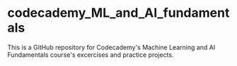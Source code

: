 # codecademy_ML_and_AI_fundamentals

This is a GitHub repository for Codecademy's Machine Learning and AI Fundamentals course's excercises and practice projects.
